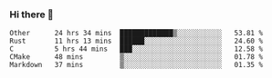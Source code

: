 ### Hi there 👋

<!--
**WShiBin/WShiBin** is a ✨ _special_ ✨ repository because its `README.md` (this file) appears on your GitHub profile.

Here are some ideas to get you started:

- 🔭 I’m currently working on ...
- 🌱 I’m currently learning ...
- 👯 I’m looking to collaborate on ...
- 🤔 I’m looking for help with ...
- 💬 Ask me about ...
- 📫 How to reach me: ...
- 😄 Pronouns: ...
- ⚡ Fun fact: ...
-->

<!--START_SECTION:waka-->
```text
Other      24 hrs 34 mins  █████████████▒░░░░░░░░░░░   53.81 % 
Rust       11 hrs 13 mins  ██████░░░░░░░░░░░░░░░░░░░   24.60 % 
C          5 hrs 44 mins   ███░░░░░░░░░░░░░░░░░░░░░░   12.58 % 
CMake      48 mins         ▒░░░░░░░░░░░░░░░░░░░░░░░░   01.78 % 
Markdown   37 mins         ▒░░░░░░░░░░░░░░░░░░░░░░░░   01.35 % 
```
<!--END_SECTION:waka-->
